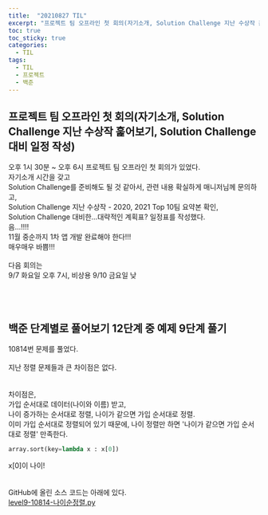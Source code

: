```yaml
---
title:  "20210827 TIL"
excerpt: "프로젝트 팀 오프라인 첫 회의(자기소개, Solution Challenge 지난 수상작 훑어보기, Solution Challenge 대비 일정 작성), 백준 단계별로 풀어보기 12단계 중 예제 9단계 풀기(10814번)"
toc: true
toc_sticky: true
categories:
  - TIL
tags:
  - TIL
  - 프로젝트
  - 백준
---
```


## 프로젝트 팀 오프라인 첫 회의(자기소개, Solution Challenge 지난 수상작 훑어보기, Solution Challenge 대비 일정 작성)
오후 1시 30분 ~ 오후 6시 프로젝트 팀 오프라인 첫 회의가 있었다.  
자기소개 시간을 갖고  
Solution Challenge를 준비해도 될 것 같아서, 관련 내용 확실하게 매니저님께 문의하고,  
Solution Challenge 지난 수상작 - 2020, 2021 Top 10팀 요약본 확인,  
Solution Challenge 대비한...대략적인 계획표? 일정표를 작성했다.  
음...!!!!  
11월 중순까지 1차 앱 개발 완료해야 한다!!!   
매우매우 바쁨!!!  
<br>
다음 회의는  
9/7 화요일 오후 7시, 비상용 9/10 금요일 낮  
<br>
<br>
<br>

## 백준 단계별로 풀어보기 12단계 중 예제 9단계 풀기  
10814번 문제를 풀었다.   
<br>
지난 정렬 문제들과 큰 차이점은 없다.  
<br>
<br>
차이점은,  
가입 순서대로 데이터(나이와 이름) 받고,  
나이 증가하는 순서대로 정렬, 나이가 같으면 가입 순서대로 정렬.  
이미 가입 순서대로 정렬되어 있기 때문에, 나이 정렬만 하면 '나이가 같으면 가입 순서대로 정렬' 만족한다.  
```python
array.sort(key=lambda x : x[0])  
```
x\[0]이 나이!  
<br>
<br>
GitHub에 올린 소스 코드는 아래에 있다.  
[level9-10814-나이순정렬.py](https://github.com/leeryeongsong/baekjoon-step-by-step-python3/blob/main/step12/level9-10814-%EB%82%98%EC%9D%B4%EC%88%9C%EC%A0%95%EB%A0%AC.py)  
<br>
